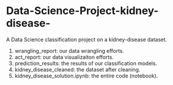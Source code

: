 # Data-Science-Project-kidney-disease-

A Data Science classification project on a kidney-disease dataset.

1) wrangling_report: our data wrangling efforts.
2) act_report: our data visualizaiton efforts.
3) prediction_results: the results of our classification models.
4) kidney_disease_cleaned: the dataset after cleaning.
5) kidney_disease_solution.ipynb: the entire code (notebook).
